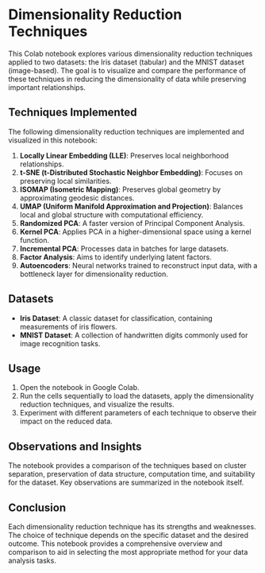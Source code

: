 # Dimensionality Reduction Techniques

This Colab notebook explores various dimensionality reduction techniques applied to two datasets: the Iris dataset (tabular) and the MNIST dataset (image-based). The goal is to visualize and compare the performance of these techniques in reducing the dimensionality of data while preserving important relationships.

## Techniques Implemented

The following dimensionality reduction techniques are implemented and visualized in this notebook:

1. **Locally Linear Embedding (LLE)**: Preserves local neighborhood relationships.
2. **t-SNE (t-Distributed Stochastic Neighbor Embedding)**: Focuses on preserving local similarities.
3. **ISOMAP (Isometric Mapping)**: Preserves global geometry by approximating geodesic distances.
4. **UMAP (Uniform Manifold Approximation and Projection)**: Balances local and global structure with computational efficiency.
5. **Randomized PCA**: A faster version of Principal Component Analysis.
6. **Kernel PCA**: Applies PCA in a higher-dimensional space using a kernel function.
7. **Incremental PCA**: Processes data in batches for large datasets.
8. **Factor Analysis**: Aims to identify underlying latent factors.
9. **Autoencoders**: Neural networks trained to reconstruct input data, with a bottleneck layer for dimensionality reduction.

## Datasets

- **Iris Dataset**: A classic dataset for classification, containing measurements of iris flowers.
- **MNIST Dataset**: A collection of handwritten digits commonly used for image recognition tasks.

## Usage

1. Open the notebook in Google Colab.
2. Run the cells sequentially to load the datasets, apply the dimensionality reduction techniques, and visualize the results.
3. Experiment with different parameters of each technique to observe their impact on the reduced data.

## Observations and Insights

The notebook provides a comparison of the techniques based on cluster separation, preservation of data structure, computation time, and suitability for the dataset. Key observations are summarized in the notebook itself.

## Conclusion

Each dimensionality reduction technique has its strengths and weaknesses. The choice of technique depends on the specific dataset and the desired outcome. This notebook provides a comprehensive overview and comparison to aid in selecting the most appropriate method for your data analysis tasks.
